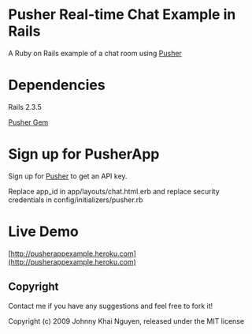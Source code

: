 # Pusher Real-time Chat Example in Rails
  
A Ruby on Rails example of a chat room using [Pusher](http://pusherapp.com)

# Dependencies

Rails 2.3.5

[Pusher Gem](http://rubygems.org/gems/pusher)

# Sign up for PusherApp

Sign up for [Pusher](http://app.pusherapp.com/signup) to get an API key.

Replace app_id in app/layouts/chat.html.erb and replace security credentials in config/initializers/pusher.rb

# Live Demo

[http://pusherappexample.heroku.com](http://pusherappexample.heroku.com)

## Copyright

Contact me if you have any suggestions and feel free to fork it!

Copyright (c) 2009 Johnny Khai Nguyen, released under the MIT license
